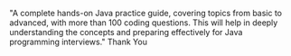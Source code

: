 

"A complete hands-on Java practice guide, covering topics from basic to advanced, with more than 100 coding questions. This will help in deeply understanding the concepts and preparing effectively for Java programming interviews."
Thank You
